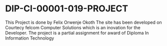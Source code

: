 # DIP-CI-00001-019-PROJECT
This Project is done by Felix Orwenje Okoth
The site has been developed on Courtecy felcom Computer Solutions which is an inovation for the Developer.
The project is a partial assignment for award of Diploma In Information Technology

